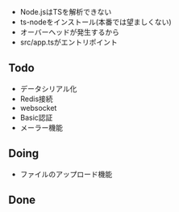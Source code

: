 - Node.jsはTSを解析できない
- ts-nodeをインストール(本番では望ましくない)
- オーバーヘッドが発生するから
- src/app.tsがエントリポイント

## Todo
- データシリアル化
- Redis接続
- websocket
- Basic認証
- メーラー機能

## Doing
- ファイルのアップロード機能

## Done
